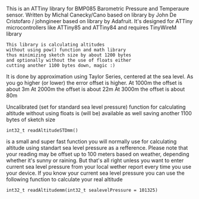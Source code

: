 This is an ATTiny library for BMP085 Barometric Pressure and Temperaure sensor.
Written by Michal Canecky/Cano based on library by John De Cristofaro / johngineer 
based on library by Adafruit. It's designed for ATTiny microcontrollers like ATTiny85 and ATTiny84
and requires TinyWireM library

	This library is calculating altitudes 
	without using pow() function and math library 
	thus minimizing sketch size by about 1200 bytes
	and optionally without the use of floats either
	cutting another 1100 bytes down, magic :)

It is done by approximation using Taylor Series, centered at the sea level. 
As you go higher (or lower) the error offset is higher.
	At 1000m the offset is about 3m
	At 2000m the offset is about 22m
	At 3000m the offset is about 80m

Uncalibrated (set for standard sea level pressure) function for calculating altitude
without using floats is (will be) available as well saving another 1100 bytes of sketch size

	int32_t readAltitudeSTDmm() 
	
is a small and super fast function you will normally use for calculating altitude 
using standart sea level pressure as a refference. 
Please note that your reading may be offset up to 100 meters based on weather, 
depending whether it's sunny or raining. But that's all right unless you want to enter current
sea level pressure from your local wether report every time you use your device.
If you know your current sea level pressure you can use the following function to
calculate your real altitude

	int32_t readAltitudemm(int32_t sealevelPressure = 101325)

